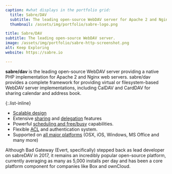 ```yaml
---
caption: #what displays in the portfolio grid:
  title: Sabre/DAV 
  subtitle: The leading open-source WebDAV server for Apache 2 and Nginx.
  thumbnail: /assets/img/portfolio/sabre-logo.png

title: Sabre/DAV
subtitle: The leading open-source WebDAV server.
image: /assets/img/portfolio/sabre-http-screenshot.png
alt: Keep Exploring
website: https://sabre.io

---
```


**sabre/dav** is the leading open-source WebDAV server providing a native PHP implementation for Apache 2 and Nginx web servers. sabre/dav provides a complete framework for providing virtual or filesystem-based WebDAV server implementations, including CalDAV and CardDAV for sharing calendar and address book.


{:.list-inline}
- [Scalable design](https://sabre.io/dav/scalability)
- Extensive [sharing](https://sabre.io/dav/caldav-sharing) and [delegation](https://sabre.io/dav/caldav-proxy) features
- Powerful [scheduling and free/busy](https://sabre.io/dav/scheduling) capabilities.
- Flexible [ACL](https://sabre.io/dav/acl) and authentication system.
- Supported on [all major platforms](https://sabre.io/dav/clients) (OSX, iOS, Windows, MS Office and many more)

Although Bad Gateway (Evert, specifically) stepped back as lead developer on sabreDAV in 2017, it remains an incredibly popular open-source platform, currently averaging as many as 5,000 installs per day and has been a core platform component for companies like Box and ownCloud. 